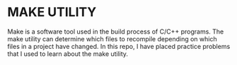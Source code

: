 # MAKE UTILITY

Make is a software tool used in the build process of C/C++ programs. The make utility can determine which files to recompile depending on which files in a project have changed. In this repo, I have placed practice problems that I used to learn about the make utility.